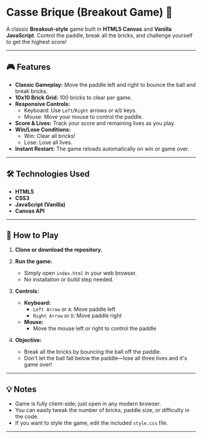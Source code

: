 # Casse Brique (Breakout Game) 🧱

A classic **Breakout-style** game built in **HTML5 Canvas** and **Vanilla JavaScript**. Control the paddle, break all the bricks, and challenge yourself to get the highest score!

---

## 🎮 Features

- **Classic Gameplay:** Move the paddle left and right to bounce the ball and break bricks.
- **10x10 Brick Grid:** 100 bricks to clear per game.
- **Responsive Controls:**  
  - Keyboard: Use `Left`/`Right` arrows or `A`/`D` keys.  
  - Mouse: Move your mouse to control the paddle.
- **Score & Lives:** Track your score and remaining lives as you play.
- **Win/Lose Conditions:**  
  - Win: Clear all bricks!  
  - Lose: Lose all lives.
- **Instant Restart:** The game reloads automatically on win or game over.

---

## 🛠 Technologies Used

- **HTML5**
- **CSS3**
- **JavaScript (Vanilla)**
- **Canvas API**

---

## 🚀 How to Play

1. **Clone or download the repository.**

2. **Run the game:**
   - Simply open `index.html` in your web browser.
   - No installation or build step needed.

3. **Controls:**
   - **Keyboard:**  
     - `Left Arrow` or `A`: Move paddle left  
     - `Right Arrow` or `D`: Move paddle right
   - **Mouse:**  
     - Move the mouse left or right to control the paddle

4. **Objective:**  
   - Break all the bricks by bouncing the ball off the paddle.
   - Don't let the ball fall below the paddle—lose all three lives and it's game over!

---

## 💡 Notes

- Game is fully client-side; just open in any modern browser.
- You can easily tweak the number of bricks, paddle size, or difficulty in the code.
- If you want to style the game, edit the included `style.css` file.

---
